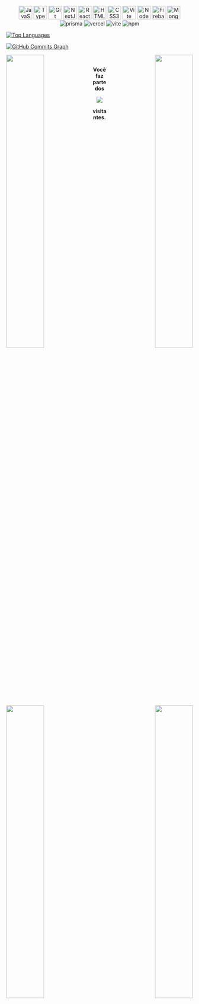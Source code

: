 <p align="center">
    <a href="https://developer.mozilla.org/en-US/docs/Web/JavaScript" target="_blank" rel="noreferrer"><img src="https://raw.githubusercontent.com/danielcranney/readme-generator/main/public/icons/skills/javascript-colored.svg" width="36" height="36" alt="JavaScript" /></a>
    <a href="https://www.typescriptlang.org/" target="_blank" rel="noreferrer"><img src="https://raw.githubusercontent.com/danielcranney/readme-generator/main/public/icons/skills/typescript-colored.svg" width="36" height="36" alt="TypeScript" /></a>
    <a href="https://git-scm.com/" target="_blank" rel="noreferrer"><img src="https://raw.githubusercontent.com/danielcranney/readme-generator/main/public/icons/skills/git-colored.svg" width="36" height="36" alt="Git" /></a>
    <a href="https://nextjs.org/docs" target="_blank" rel="noreferrer"><img src="https://raw.githubusercontent.com/danielcranney/readme-generator/main/public/icons/skills/nextjs-colored-dark.svg" width="36" height="36" alt="NextJs" /></a>
    <a href="https://reactjs.org/" target="_blank" rel="noreferrer"><img src="https://raw.githubusercontent.com/danielcranney/readme-generator/main/public/icons/skills/react-colored.svg" width="36" height="36" alt="React" /></a>
    <a href="https://developer.mozilla.org/en-US/docs/Glossary/HTML5" target="_blank" rel="noreferrer"><img src="https://raw.githubusercontent.com/danielcranney/readme-generator/main/public/icons/skills/html5-colored.svg" width="36" height="36" alt="HTML5" /></a>
    <a href="https://www.w3.org/TR/CSS/#css" target="_blank" rel="noreferrer"><img src="https://raw.githubusercontent.com/danielcranney/readme-generator/main/public/icons/skills/css3-colored.svg" width="36" height="36" alt="CSS3" /></a>
    <a href="https://vitejs.dev/" target="_blank" rel="noreferrer"><img src="https://raw.githubusercontent.com/danielcranney/readme-generator/main/public/icons/skills/vite-colored.svg" width="36" height="36" alt="Vite" /></a>
    <a href="https://nodejs.org/en/" target="_blank" rel="noreferrer"><img src="https://raw.githubusercontent.com/danielcranney/readme-generator/main/public/icons/skills/nodejs-colored.svg" width="36" height="36" alt="NodeJS" /></a>
    <a href="https://firebase.google.com/" target="_blank" rel="noreferrer"><img src="https://raw.githubusercontent.com/danielcranney/readme-generator/main/public/icons/skills/firebase-colored.svg" width="36" height="36" alt="Firebase" /></a>
    <a href="https://www.mongodb.com/" target="_blank" rel="noreferrer"><img src="https://raw.githubusercontent.com/danielcranney/readme-generator/main/public/icons/skills/mongodb-colored.svg" width="36" height="36" alt="MongoDB" /></a><br/>
    <img alt="prisma" src="https://img.shields.io/badge/Prisma-3982CE?style=for-the-badge&logo=Prisma&logoColor=white">
    <img alt="vercel" src="https://img.shields.io/badge/Vercel-000000?style=for-the-badge&logo=vercel&logoColor=white">
    <img alt="vite" src="https://img.shields.io/badge/Vite-B73BFE?style=for-the-badge&logo=vite&logoColor=FFD62E">
    <img alt="npm" src="https://img.shields.io/badge/npm-CB3837?style=for-the-badge&logo=npm&logoColor=white">
</p>

<a href="https://github.com/renovatt" align="left"><img src="https://github-readme-stats.vercel.app/api/top-langs/?username=renovatt&langs_count=10&title_color=ffffff&text_color=ffffff&icon_color=22c55e&bg_color=1c1917&hide_border=true&locale=en&custom_title=Top%20%Languages" alt="Top Languages" /></a>

<a href="http://www.github.com/renovatt"><img src="https://github-readme-activity-graph.cyclic.app/graph?username=renovatt&bg_color=1c1917&color=ffffff&line=22c55e&point=ffffff&area_color=1c1917&area=true&hide_border=true&custom_title=GitHub%20Commits%20Graph" alt="GitHub Commits Graph" /></a>

<div width="100%" align="center">
    <a href="https://github.com/renovatt/schedule-petshop-system" align="left"><img align="left" width="45%" src="https://github-readme-stats.vercel.app/api/pin/?username=renovatt&repo=schedule-petshop-system&title_color=ffffff&text_color=ffffff&icon_color=22c55e&bg_color=1c1917&hide_border=true&locale=en" /></a>
    <a href="https://github.com/renovatt/tree-app" align="right"><img align="right" width="45%" src="https://github-readme-stats.vercel.app/api/pin/?username=renovatt&repo=tree-app&title_color=ffffff&text_color=ffffff&icon_color=22c55e&bg_color=1c1917&hide_border=true&locale=en" /></a>
</div>

<div width="100%" align="center"><a href="https://github.com/renovatt/yu-gi-oh-card-info" align="left"><img align="left" width="45%" src="https://github-readme-stats.vercel.app/api/pin/?username=renovatt&repo=yu-gi-oh-card-info&title_color=ffffff&text_color=ffffff&icon_color=22c55e&bg_color=1c1917&hide_border=true&locale=en" /></a><a href="https://github.com/renovatt/portfolio" align="right"><img align="right" width="45%" src="https://github-readme-stats.vercel.app/api/pin/?username=renovatt&repo=portfolio&title_color=ffffff&text_color=ffffff&icon_color=22c55e&bg_color=1c1917&hide_border=true&locale=en" /></a>
</div>

<div align="center">
    <br>
    <p><b>Você faz parte dos</b></p>  
    <p align="center">
      <img align="center" src="https://profile-counter.glitch.me/{renovatt}/count.svg" />
      <br/>
      <p><b>visitantes.</b></p> 
    </p> 
  </div>